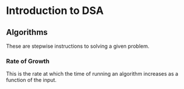 # Introduction to DSA

## Algorithms
These are stepwise instructions to solving a given problem.

### Rate of Growth
This is the rate at which the time of running an algorithm increases
as a function of the input. 

